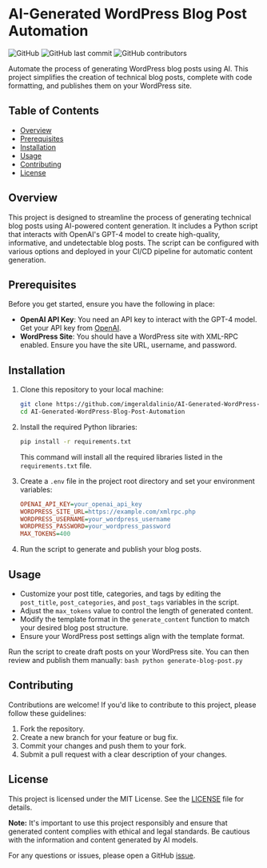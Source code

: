 # AI-Generated WordPress Blog Post Automation

![GitHub](https://img.shields.io/github/license/imgeraldalinio/AI-Generated-WordPress-Blog-Post-Automation)
![GitHub last commit](https://img.shields.io/github/last-commit/imgeraldalinio/AI-Generated-WordPress-Blog-Post-Automation)
![GitHub contributors](https://img.shields.io/github/contributors/imgeraldalinio/AI-Generated-WordPress-Blog-Post-Automation)

Automate the process of generating WordPress blog posts using AI. This project simplifies the creation of technical blog posts, complete with code formatting, and publishes them on your WordPress site.

## Table of Contents

- [Overview](#overview)
- [Prerequisites](#prerequisites)
- [Installation](#installation)
- [Usage](#usage)
- [Contributing](#contributing)
- [License](#license)

## Overview

This project is designed to streamline the process of generating technical blog posts using AI-powered content generation. It includes a Python script that interacts with OpenAI's GPT-4 model to create high-quality, informative, and undetectable blog posts. The script can be configured with various options and deployed in your CI/CD pipeline for automatic content generation.

## Prerequisites

Before you get started, ensure you have the following in place:

- **OpenAI API Key**: You need an API key to interact with the GPT-4 model. Get your API key from [OpenAI](https://beta.openai.com/signup/).
- **WordPress Site**: You should have a WordPress site with XML-RPC enabled. Ensure you have the site URL, username, and password.

## Installation

1. Clone this repository to your local machine:
    ```bash
    git clone https://github.com/imgeraldalinio/AI-Generated-WordPress-Blog-Post-Automation.git
    cd AI-Generated-WordPress-Blog-Post-Automation
    ```
2. Install the required Python libraries:
    ```bash
    pip install -r requirements.txt
    ```
    This command will install all the required libraries listed in the `requirements.txt` file.

3. Create a `.env` file in the project root directory and set your environment variables:
    ```ini
    OPENAI_API_KEY=your_openai_api_key
    WORDPRESS_SITE_URL=https://example.com/xmlrpc.php
    WORDPRESS_USERNAME=your_wordpress_username
    WORDPRESS_PASSWORD=your_wordpress_password
    MAX_TOKENS=400
    ```

4. Run the script to generate and publish your blog posts.

## Usage

- Customize your post title, categories, and tags by editing the `post_title`, `post_categories`, and `post_tags` variables in the script.
- Adjust the `max_tokens` value to control the length of generated content.
- Modify the template format in the `generate_content` function to match your desired blog post structure.
- Ensure your WordPress post settings align with the template format.

Run the script to create draft posts on your WordPress site. You can then review and publish them manually:
    ```bash
    python generate-blog-post.py
    ```

## Contributing

Contributions are welcome! If you'd like to contribute to this project, please follow these guidelines:

1. Fork the repository.
2. Create a new branch for your feature or bug fix.
3. Commit your changes and push them to your fork.
4. Submit a pull request with a clear description of your changes.

## License

This project is licensed under the MIT License. See the [LICENSE](https://github.com/imgeraldalinio/AI-Generated-WordPress-Blog-Post-Automation/blob/main/LICENSE) file for details.

**Note:** It's important to use this project responsibly and ensure that generated content complies with ethical and legal standards. Be cautious with the information and content generated by AI models.

For any questions or issues, please open a GitHub [issue](https://github.com/imgeraldalinio/AI-Generated-WordPress-Blog-Post-Automation/issues).
